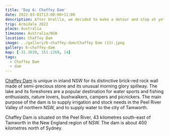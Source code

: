 ```yaml
---
title: 'Day 6: Chaffey Dam'
date: 2022-03-01T13:00:00+11:00
description: After Urallla, we decided to make a detour and stop at yet another dam.
trip: Armidale 2022
place: Australia
timezone: Australia/NSW
location: Chaffey Dam
image: ../gallery/6-chaffey-dam/Chaffey Dam (13).jpeg
gallery: 6-chaffey-dam
map: [-31.3639, 151.1269, 14]
tags:
  - Chaffey Dam
  - dam
---
```


[Chaffey Dam](https://www.waternsw.com.au/nsw-dams/regional-nsw-dams/chaffey-dam) is unique in inland NSW for its distinctive brick-red rock wall made of semi-precious stone and its unusual morning glory spillway. The lake and its foreshores are a popular destination for water sports and fishing enthusiasts, nature lovers, bushwalkers, campers and picnickers. The main purpose of the dam is to supply irrigation and stock needs in the Peel River Valley of northern NSW, and to supply water to the city of Tamworth.

Chaffey Dam is situated on the Peel River, 43 kilometres south-east of Tamworth in the New England region of NSW. The dam is about 400 kilometres north of Sydney.
